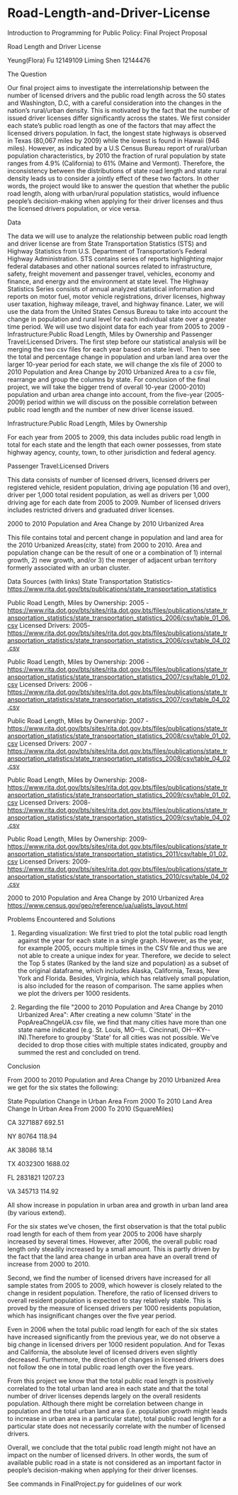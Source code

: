 # Road-Length-and-Driver-License

Introduction to Programming for Public Policy: Final Project Proposal

Road Length and Driver License

Yeung(Flora) Fu   12149109
Liming Shen  12144476

The Question

Our final project aims to investigate the interrelationship between the number of licensed drivers and the public road length across the 50 states and Washington, D.C, with a careful consideration into the changes in the nation’s  rural/urban density. This is motivated by the fact that the number of issued driver licenses differ significantly across the states. We first consider each state’s public road length as one of the factors that may affect the licensed drivers population. In fact, the longest state highways is observed in Texas (80,067 miles by 2009)  while the lowest is found in Hawaii (946 miles). However, as indicated by a U.S Census Bureau report of rural/urban population characteristics,  by 2010 the fraction of rural population by state ranges from  4.9% (California) to 61% (Maine and Vermont).
Therefore, the inconsistency between the distributions of state road length and state rural density leads us to consider a jointly effect of these two factors. In other words, the project would like to answer the question that whether the public road length, along with urban/rural population statistics, would influence people’s decision-making when applying for their driver licenses and thus the licensed drivers population, or vice versa.

Data

The data we will use to analyze the relationship between public road length and driver license are from State Transportation Statistics (STS) and Highway Statistics from U.S. Department of Transportation’s Federal Highway Administration. STS contains series of reports highlighting major federal databases and other national sources related to infrastructure, safety, freight movement and passenger travel, vehicles, economy and finance, and energy and the environment at state level. The Highway Statistics Series consists of annual analyzed statistical information and reports on motor fuel, motor vehicle registrations, driver licenses, highway user taxation, highway mileage, travel, and highway finance. Later, we will use the data from the United States Census Bureau to take into account the change in population and rural level for each individual state over a greater time period.
We will use two disjoint data for each year from 2005 to 2009 - Infrastructure:Public Road Length, Miles by Ownership and Passenger Travel:Licensed Drivers. The first step before our statistical analysis will be merging the two csv files for each year based on state level. Then to see the total and percentage change in population and urban land area over the larger 10-year period for each state, we will change the xls file of 2000 to 2010 Population and Area Change by 2010 Urbanized Area to a csv file, rearrange and group the columns by state. For conclusion of the final project, we will take the bigger trend of overall 10-year (2000-2010) population and urban area change into account, from the five-year (2005-2009) period within we will discuss on the possible correlation between public road length and the number of new driver license issued.

Infrastructure:Public Road Length, Miles by Ownership

For each year from 2005 to 2009, this data includes public road length in total for each state and the length that each owner possesses, from state highway agency, county, town, to other jurisdiction and federal agency.

Passenger Travel:Licensed Drivers

This data consists of number of licensed drivers, licensed drivers per registered vehicle, resident population, driving age population (16 and over), driver per 1,000 total resident population, as well as drivers per 1,000 driving age for each date from 2005 to 2009. Number of licensed drivers includes restricted drivers and graduated driver licenses.

2000 to 2010 Population and Area Change by 2010 Urbanized Area

This file contains total and percent change in population and land area for the 2010 Urbanized Areas(city, state) from 2000 to 2010. Area and population change can be the result of one or a combination of 1) internal growth, 2) new growth, and/or 3) the merger of adjacent urban territory formerly associated with an urban cluster.


Data Sources (with links)
State Transportation Statistics- https://www.rita.dot.gov/bts/publications/state_transportation_statistics

Public Road Length, Miles by Ownership: 2005 - https://www.rita.dot.gov/bts/sites/rita.dot.gov.bts/files/publications/state_transportation_statistics/state_transportation_statistics_2006/csv/table_01_06.csv
Licensed Drivers: 2005-
https://www.rita.dot.gov/bts/sites/rita.dot.gov.bts/files/publications/state_transportation_statistics/state_transportation_statistics_2006/csv/table_04_02.csv

Public Road Length, Miles by Ownership: 2006 -https://www.rita.dot.gov/bts/sites/rita.dot.gov.bts/files/publications/state_transportation_statistics/state_transportation_statistics_2007/csv/table_01_02.csv
 Licensed Drivers: 2006 - https://www.rita.dot.gov/bts/sites/rita.dot.gov.bts/files/publications/state_transportation_statistics/state_transportation_statistics_2007/csv/table_04_02.csv

Public Road Length, Miles by Ownership: 2007 - https://www.rita.dot.gov/bts/sites/rita.dot.gov.bts/files/publications/state_transportation_statistics/state_transportation_statistics_2008/csv/table_01_02.csv
Licensed Drivers: 2007 - https://www.rita.dot.gov/bts/sites/rita.dot.gov.bts/files/publications/state_transportation_statistics/state_transportation_statistics_2008/csv/table_04_02.csv

Public Road Length, Miles by Ownership: 2008- https://www.rita.dot.gov/bts/sites/rita.dot.gov.bts/files/publications/state_transportation_statistics/state_transportation_statistics_2009/csv/table_01_02.csv
Licensed Drivers: 2008- https://www.rita.dot.gov/bts/sites/rita.dot.gov.bts/files/publications/state_transportation_statistics/state_transportation_statistics_2009/csv/table_04_02.csv

Public Road Length, Miles by Ownership: 2009- https://www.rita.dot.gov/bts/sites/rita.dot.gov.bts/files/publications/state_transportation_statistics/state_transportation_statistics_2011/csv/table_01_02.csv
Licensed Drivers: 2009- https://www.rita.dot.gov/bts/sites/rita.dot.gov.bts/files/publications/state_transportation_statistics/state_transportation_statistics_2010/csv/table_04_02.csv

2000 to 2010 Population and Area Change by 2010 Urbanized Area
https://www.census.gov/geo/reference/ua/ualists_layout.html


Problems Encountered and Solutions

1. Regarding visualization:
We first tried to plot the total public road length against the year for each state in a single graph. However, as the year, for example 2005, occurs multiple times in the CSV file and thus we are not able to create a unique index for year. Therefore, we decide to select the Top 5 states (Ranked by the land size and population) as a subset of the original dataframe, which includes Alaska, California, Texas, New York and Florida. Besides, Virginia, which has relatively small population, is also included for the reason of comparison. The same applies when we plot the drivers per 1000 residents.

2. Regarding the file "2000 to 2010 Population and Area Change by 2010 Urbanized Area":
After creating a new column 'State' in the PopAreaChngeUA.csv file, we find that many cities have more than one state name indicated (e.g. St. Louis, MO--IL. Cincinnati, OH--KY--IN).Therefore to groupby 'State' for all cities was not possible. We've  decided to drop those cities with multiple states indicated, groupby and summed the rest and concluded on trend.

Conclusion

From 2000 to 2010 Population and Area Change by 2010 Urbanized Area we get for the six states the following: 

State        Population Change in Urban Area From 2000 To 2010      Land Area Change In Urban Area From 2000 To 2010 (SquareMiles)

CA                 3271887                                                     692.51 

NY                   80764                                                     118.94

AK                   38086                                                      18.14

TX                 4032300                                                    1688.02

FL                 2831821                                                    1207.23

VA                  345713                                                     114.92

All show increase in population in urban area and growth in urban land area (by various extend). 

For the six states we’ve chosen, the first observation is that the total public road length for each of them from year 2005 to 2006 have sharply increased by several times. However, after 2006, the overall public road length only steadily increased by a small amount. This is partly driven by the fact that the land area change in urban area have an overall trend of increase from 2000 to 2010. 

Second, we find the number of licensed drivers have increased for all sample states from 2005 to 2009, which however is closely related to the change in resident population. Therefore, the ratio of licensed drivers to overall resident population is expected to stay relatively stable. This is proved by the measure of licensed drivers per 1000 residents population, which has insignificant changes over the five year period. 

Even in 2006 when the total public road length for each of the six states have increased significantly from the previous year, we do not observe a big change in licensed drivers per 1000 resident population. And for Texas and California, the absolute level of licensed drivers even slightly decreased. Furthermore, the direction of changes in licensed drivers does not follow the one in total public road length over the five years. 

From this project we know that the total public road length is positively correlated to the total urban land area in each state and that the total number of driver licenses depends largely on the overall residents population. Although there might be correlation between change in population and the total urban land area (i.e. population growth might leads to increase in urban area in a particular state), total public road length for a particular state does not necessarily correlate with the number of licensed drivers. 

Overall, we conclude that the total public road length might not have an impact on the number of licensed drivers. In other words, the sum of available public road in a state is not considered as an important factor in people’s decision-making when applying for their driver licenses.



See commands in FinalProject.py for guidelines of our work
